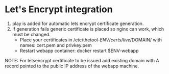 # Let's Encrypt integration

1. play is added for automatic lets encrypt certificate generation.
2. If generation fails generic certificate is placed so nginx can work,  which must be changed.
    *  Place your certificates in /etc/thetool-$ENV/certs/live/$DOMAIN/ with names: cert.pem and privkey.pem
    *  Restart webapp container: docker restart $ENV-webapp


NOTE: For letsencrypt certificate to be issued add existing domain with A record pointed to the public IP address of the webapp machine.
